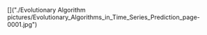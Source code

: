 []("./Evolutionary Algorithm pictures/Evolutionary_Algorithms_in_Time_Series_Prediction_page-0001.jpg")
